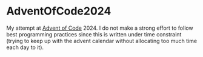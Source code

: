 # AdventOfCode2024
My attempt at [Advent of Code](https://adventofcode.com/) 2024. I do not make a strong effort to follow best programming practices since this is written under time constraint (trying to keep up with the advent calendar without allocating too much time each day to it).
